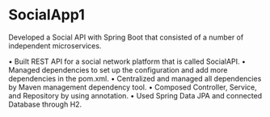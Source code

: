 # SocialApp1

Developed a Social API with Spring Boot that consisted of a number of independent microservices.

•	Built REST API for a social network platform that is called SocialAPI.
•	Managed dependencies to set up the configuration and add more dependencies in the pom.xml.
•	Centralized and managed all dependencies by Maven management dependency tool.
•	Composed Controller, Service, and Repository by using annotation. 
•	Used Spring Data JPA and connected Database through H2.

